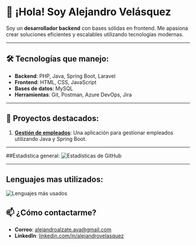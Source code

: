 # 👋 ¡Hola! Soy Alejandro Velásquez

Soy un **desarrollador backend** con bases sólidas en frontend. Me apasiona crear soluciones eficientes y escalables utilizando tecnologías modernas.

---

## 🛠 Tecnologías que manejo:
- **Backend**: PHP, Java, Spring Boot, Laravel
- **Frontend**: HTML, CSS, JavaScript
- **Bases de datos**: MySQL
- **Herramientas**: Git, Postman, Azure DevOps, Jira 

---

## 🚀 Proyectos destacados:
1. [**Gestión de empleados**](https://github.com/alejandro-velasquez/gestion-empleados): Una aplicación para gestionar empleados utilizando Java y Spring Boot.

---
##Estadistica general:
![Estadísticas de GitHub](https://github-readme-stats.vercel.app/api?username=alejandro-velasquez&show_icons=true&theme=tokyonight)

---

## Lenguajes mas utilizados:
![Lenguajes más usados](https://github-readme-stats.vercel.app/api/top-langs/?username=alejandro-velasquez&layout=compact&theme=radical)


## 📫 ¿Cómo contactarme?
- **Correo**: alejandroalzate.ava@gmail.com
- **LinkedIn**: [linkedin.com/in/alejandrovelasquez](https://www.linkedin.com/in/alejandro-velasquez-alzate-b5a63b324/)

